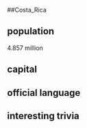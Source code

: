 ##Costa_Rica
## population
4.857 million

## capital

 
## official language


## interesting trivia




